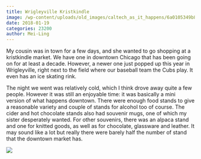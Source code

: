 ```yaml
---
title: Wrigleyville Kristkindle
image: /wp-content/uploads/old_images/caltech_as_it_happens/6a0105349b8251970b01b8d2cfd51e970c.jpg
date: 2018-01-19
categories: 23200
author: Mei-Ling
---
```


My cousin was in town for a few days, and she wanted to go shopping at a kristkindle market. We have one in downtown Chicago that has been going on for at least a decade. However, a newer one just popped up this year in Wrigleyville, right next to the field where our baseball team the Cubs play. It even has an ice skating rink.

The night we went was relatively cold, which I think drove away quite a few people. However it was still an enjoyable time: it was basically a mini version of what happens downtown. There were enough food stands to give a reasonable variety and couple of stands for alcohol too of course. The cider and hot chocolate stands also had souvenir mugs, one of which my sister desperately wanted. For other souvenirs, there was an alpaca stand and one for knitted goods, as well as for chocolate, glassware and leather. It may sound like a lot but really there were barely half the number of stand that the downtown market has.


![](/old_images/6a01bb09a3c88f970d01b7c9458842970b-pi.jpg)
